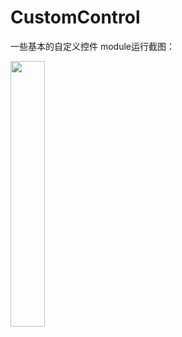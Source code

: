# CustomControl
一些基本的自定义控件
module运行截图：
<div>
<img src="https://images.cnblogs.com/cnblogs_com/dearnotes/1639494/o_200202081324b.gif" width="33%">

